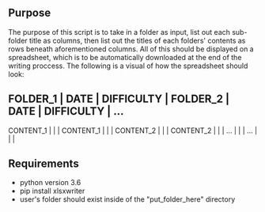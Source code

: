 ## Purpose

The purpose of this script is to take in a folder as input, list out each sub-folder title as columns, then list out the 
titles of each folders' contents as rows beneath aforementioned columns. All of this should be displayed on a spreadsheet,
which is to be automatically downloaded at the end of the writing proccess.
The following is a visual of how the spreadsheet should look:

  FOLDER_1  | DATE | DIFFICULTY |  FOLDER_2  | DATE | DIFFICULTY | ...
 --------------------------------------------------------------------
  CONTENT_1 |      |            | CONTENT_1  |      |            |
  CONTENT_2 |      |            | CONTENT_2  |      |            |
     ...    |      |            |    ...     |      |            |
 
## Requirements
* python version 3.6
* pip install xlsxwriter
* user's folder should exist inside of the "put_folder_here" directory